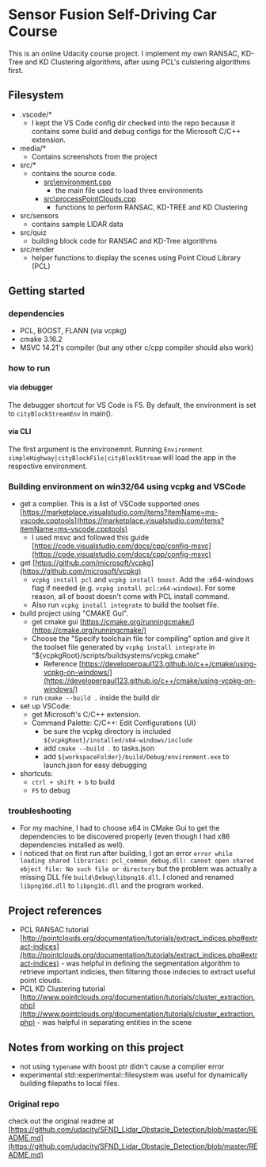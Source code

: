 # Sensor Fusion Self-Driving Car Course

This is an online Udacity course project. I implement my own RANSAC, KD-Tree and KD Clustering algorithms, after using PCL's culstering algorithms first.

## Filesystem

- .vscode/*
  - I kept the VS Code config dir checked into the repo because it contains some build and debug configs for the Microsoft C/C++ extension.
- media/*
  - Contains screenshots from the project
- src/*
  - contains the source code.
    - [src\environment.cpp](src\environment.cpp)
      - the main file used to load three environments
    - [src\processPointClouds.cpp](src\processPointClouds.cpp)
      - functions to perform RANSAC, KD-TREE and KD Clustering
- src/sensors
  - contains sample LIDAR data
- src/quiz
  - building block code for RANSAC and KD-Tree algorithms
- src/render
  - helper functions to display the scenes using Point Cloud Library (PCL)

## Getting started

### dependencies

- PCL, BOOST, FLANN (via vcpkg)
- cmake 3.16.2
- MSVC 14.21's compiler (but any other c/cpp compiler should also work)

### how to run

#### via debugger

The debugger shortcut for VS Code is F5. By default, the environment is set to `cityBlockStreamEnv` in main().

#### via CLI

The first argument is the environemnt. Running `Environment simpleHighway|cityBlockFile|cityBlockStream` will load the app in the respective environment.

### Building environment on win32/64 using vcpkg and VSCode

- get a complier. This is a list of VSCode supported ones [https://marketplace.visualstudio.com/items?itemName=ms-vscode.cpptools](https://marketplace.visualstudio.com/items?itemName=ms-vscode.cpptools)
  - I used msvc and followed this guide [https://code.visualstudio.com/docs/cpp/config-msvc](https://code.visualstudio.com/docs/cpp/config-msvc)
- get [https://github.com/microsoft/vcpkg](https://github.com/microsoft/vcpkg)
  - `vcpkg install pcl` and `vcpkg install boost`. Add the :x64-windows flag if needed (e.g. `vcpkg install pcl:x64-windows`). For some reason, all of boost doesn't come with PCL install command.
  - Also run `vcpkg install integrate` to build the toolset file.
- build project using "CMAKE Gui".
  - get cmake gui [https://cmake.org/runningcmake/](https://cmake.org/runningcmake/)
  - Choose the "Specify toolchain file for compiling" option and give it the toolset file generated by `vcpkg install integrate` in "${vcpkgRoot}/scripts/buildsystems/vcpkg.cmake"
    - Reference [https://developerpaul123.github.io/c++/cmake/using-vcpkg-on-windows/](https://developerpaul123.github.io/c++/cmake/using-vcpkg-on-windows/)
  - run `cmake --build .` inside the build dir
- set up VSCode:
  - get Microsoft's C/C++ extension.
  - Command Palette: C/C++: Edit Configurations (UI)
    - be sure the vcpkg directory is included `${vcpkgRoot}/installed/x64-windows/include`
    - add `cmake --build .` to tasks.json
    - add `${workspaceFolder}/build/Debug/environment.exe` to launch.json for easy debugging
- shortcuts:
  - `ctrl + shift + b` to build
  - `F5` to debug

### troubleshooting

- For my machine, I had to choose x64 in CMake Gui to get the dependencies to be discovered properly (even though I had x86 dependencies installed as well).
- I noticed that on first run after building, I got an error `error while loading shared libraries: pcl_common_debug.dll: cannot open shared object file: No such file or directory` but the problem was actually a missing DLL file `build\Debug\libpng16.dll`. I cloned and renamed `libpng16d.dll` to `libpng16.dll` and the program worked.

## Project references

- PCL RANSAC tutorial [http://pointclouds.org/documentation/tutorials/extract_indices.php#extract-indices](http://pointclouds.org/documentation/tutorials/extract_indices.php#extract-indices) - was helpful in defining the segmentation algorithm to retrieve important indicies, then filtering those indecies to extract useful point clouds.
- PCL KD Clustering tutorial [http://www.pointclouds.org/documentation/tutorials/cluster_extraction.php](http://www.pointclouds.org/documentation/tutorials/cluster_extraction.php) - was helpful in separating entities in the scene

## Notes from working on this project

- not using `typename` with boost ptr didn't cause a complier error
- experimental std::experimental::filesystem was useful for dynamically building filepaths to local files.

### Original repo

check out the original readme at [https://github.com/udacity/SFND_Lidar_Obstacle_Detection/blob/master/README.md](https://github.com/udacity/SFND_Lidar_Obstacle_Detection/blob/master/README.md)

